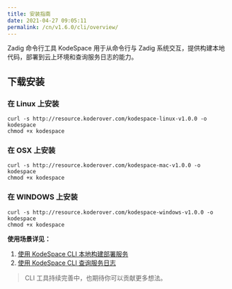 ```yaml
---
title: 安装指南
date: 2021-04-27 09:05:11
permalink: /cn/v1.6.0/cli/overview/
---
```


Zadig 命令行工具 KodeSpace 用于从命令行与 Zadig 系统交互，提供构建本地代码，部署到云上环境和查询服务日志的能力。

## 下载安装
### 在 Linux 上安装

```
curl -s http://resource.koderover.com/kodespace-linux-v1.0.0 -o kodespace
chmod +x kodespace
```
### 在 OSX 上安装

```
curl -s http://resource.koderover.com/kodespace-mac-v1.0.0 -o kodespace
chmod +x kodespace
```

### 在 WINDOWS 上安装

```
curl -s http://resource.koderover.com/kodespace-windows-v1.0.0 -o kodespace
chmod +x kodespace
```

**使用场景详见：**
1. [使用 KodeSpace CLI 本地构建部署服务](/v1.6.0/cli/local-build/)
2. [使用 KodeSpace CLI 查询服务日志](/v1.6.0/cli/search-logs/)



> CLI 工具持续完善中，也期待你可以贡献更多想法。

